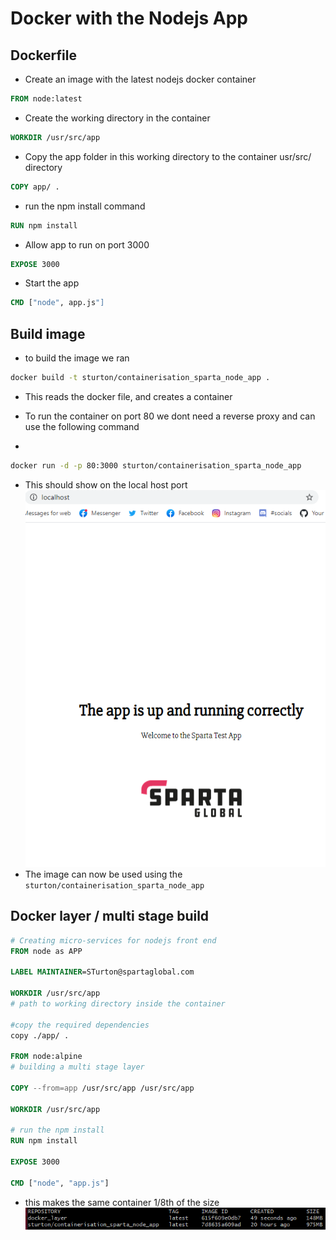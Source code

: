 # Docker with the Nodejs App

## Dockerfile
- Create an image with the latest nodejs docker container
```dockerfile
FROM node:latest
```
- Create the working directory in the container
```dockerfile
WORKDIR /usr/src/app
```
- Copy the app folder in this working directory to the container usr/src/ directory
```dockerfile
COPY app/ .
```
- run the npm install command
```dockerfile
RUN npm install
```
- Allow app to run on port 3000
```dockerfile
EXPOSE 3000
```
- Start the app
```dockerfile
CMD ["node", app.js"]
```

## Build image
- to build the image we ran 
```bash
docker build -t sturton/containerisation_sparta_node_app .
```
- This reads the docker file, and creates a container

- To run the container on port 80 we dont need a reverse proxy and can use the following command
- 
```bash
docker run -d -p 80:3000 sturton/containerisation_sparta_node_app
```
- This should show on the local host port
![](img/port80.png)
- The image can now be used using the `sturton/containerisation_sparta_node_app`
 
## Docker layer / multi stage build
```dockerfile
# Creating micro-services for nodejs front end
FROM node as APP

LABEL MAINTAINER=STurton@spartaglobal.com

WORKDIR /usr/src/app
# path to working directory inside the container

#copy the required dependencies
copy ./app/ . 

FROM node:alpine
# building a multi stage layer

COPY --from=app /usr/src/app /usr/src/app

WORKDIR /usr/src/app

# run the npm install
RUN npm install

EXPOSE 3000

CMD ["node", "app.js"]
```

- this makes the same container 1/8th of the size
![](img/multistagebuild.png)
